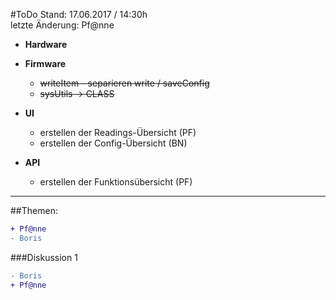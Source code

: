 #ToDo
Stand: 17.06.2017 / 14:30h  
letzte Änderung: Pf@nne

- **Hardware**
  
- **Firmware**
  - ~~writeItem - separieren write / saveConfig~~
  - ~~sysUtils -> CLASS~~

- **UI**
  - erstellen der Readings-Übersicht (PF)
  - erstellen der Config-Übersicht (BN)
  
- **API**
  - erstellen der Funktionsübersicht (PF)
 

  
***
##Themen:
```diff
+ Pf@nne
- Boris
```
  
###Diskussion 1
```diff
- Boris
+ Pf@nne
```
